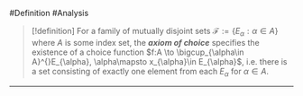 #Definition #Analysis 

> [!definition]
> For a family of mutually disjoint sets $\mathcal{F}:=\{ E_{\alpha}:\alpha\in A \}$ where $A$ is some index set, the ***axiom of choice*** specifies the existence of a choice function $f:A \to \bigcup_{\alpha\in A}^{}E_{\alpha}, \alpha\mapsto x_{\alpha}\in E_{\alpha}$, i.e. there is a set consisting of exactly one element from each $E_{\alpha}$ for $\alpha\in A$.
---